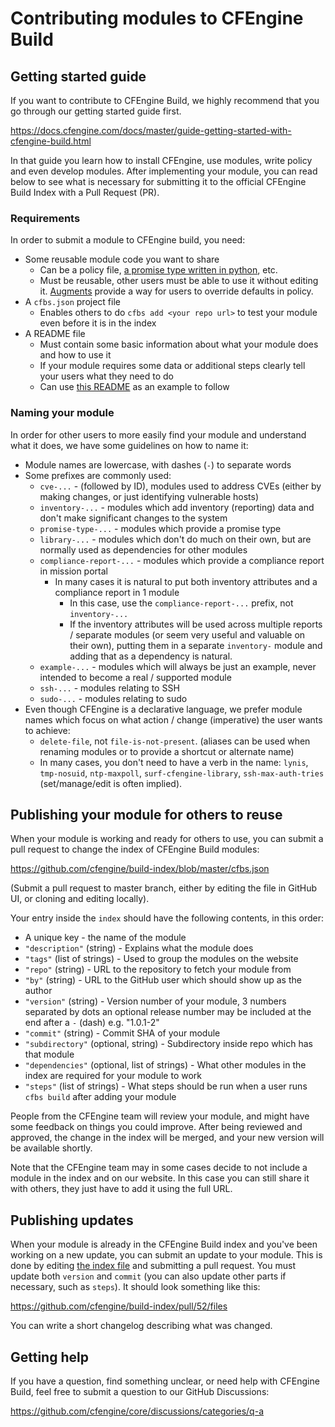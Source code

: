 # Contributing modules to CFEngine Build

## Getting started guide

If you want to contribute to CFEngine Build, we highly recommend that you go through our getting started guide first.

https://docs.cfengine.com/docs/master/guide-getting-started-with-cfengine-build.html

In that guide you learn how to install CFEngine, use modules, write policy and even develop modules.
After implementing your module, you can read below to see what is necessary for submitting it to the official CFEngine Build Index with a Pull Request (PR).

### Requirements

In order to submit a module to CFEngine build, you need:

* Some reusable module code you want to share
  * Can be a policy file, [a promise type written in python](https://cfengine.com/blog/2020/how-to-implement-cfengine-custom-promise-types-in-python/), etc.
  * Must be reusable, other users must be able to use it without editing it. [Augments](https://docs.cfengine.com/docs/master/reference-language-concepts-augments.html) provide a way for users to override defaults in policy.
* A `cfbs.json` project file
  * Enables others to do `cfbs add <your repo url>` to test your module even before it is in the index
* A README file
  * Must contain some basic information about what your module does and how to use it
  * If your module requires some data or additional steps clearly tell your users what they need to do
  * Can use [this README](https://github.com/cfengine/modules/blob/master/promise-types/git/README.md) as an example to follow

### Naming your module

In order for other users to more easily find your module and understand what it does, we have some guidelines on how to name it:

* Module names are lowercase, with dashes (`-`) to separate words
* Some prefixes are commonly used:
  * `cve-...` - (followed by ID), modules used to address CVEs (either by making changes, or just identifying vulnerable hosts) 
  * `inventory-...` - modules which add inventory (reporting) data and don't make significant changes to the system
  * `promise-type-...` - modules which provide a promise type
  * `library-...` - modules which don't do much on their own, but are normally used as dependencies for other modules
  * `compliance-report-...` - modules which provide a compliance report in mission portal
    * In many cases it is natural to put both inventory attributes and a compliance report in 1 module
      * In this case, use the `compliance-report-...` prefix, not `inventory-...`
      * If the inventory attributes will be used across multiple reports / separate modules (or seem very useful and valuable on their own), putting them in a separate `inventory-` module and adding that as a dependency is natural.
  * `example-...` - modules which will always be just an example, never intended to become a real / supported module
  * `ssh-...` - modules relating to SSH
  * `sudo-...` - modules relating to sudo
* Even though CFEngine is a declarative language, we prefer module names which focus on what action / change (imperative) the user wants to achieve:
  * `delete-file`, not `file-is-not-present`. (aliases can be used when renaming modules or to provide a shortcut or alternate name)
  * In many cases, you don't need to have a verb in the name: `lynis`, `tmp-nosuid`, `ntp-maxpoll`, `surf-cfengine-library`, `ssh-max-auth-tries` (set/manage/edit is often implied).

## Publishing your module for others to reuse

When your module is working and ready for others to use, you can submit a pull request to change the index of CFEngine Build modules:

https://github.com/cfengine/build-index/blob/master/cfbs.json

(Submit a pull request to master branch, either by editing the file in GitHub UI, or cloning and editing locally).

Your entry inside the `index` should have the following contents, in this order:
* A unique key - the name of the module
* `"description"` (string) - Explains what the module does
* `"tags"` (list of strings) - Used to group the modules on the website
* `"repo"` (string) - URL to the repository to fetch your module from
* `"by"` (string) - URL to the GitHub user which should show up as the author
* `"version"` (string) - Version number of your module, 3 numbers separated by dots
  an optional release number may be included at the end after a `-` (dash) e.g. "1.0.1-2"
* `"commit"` (string) - Commit SHA of your module
* `"subdirectory"` (optional, string) - Subdirectory inside repo which has that module
* `"dependencies"` (optional, list of strings) - What other modules in the index are required for your module to work
* `"steps"` (list of strings) - What steps should be run when a user runs `cfbs build` after adding your module

People from the CFEngine team will review your module, and might have some feedback on things you could improve.
After being reviewed and approved, the change in the index will be merged, and your new version will be available shortly.

Note that the CFEngine team may in some cases decide to not include a module in the index and on our website.
In this case you can still share it with others, they just have to add it using the full URL.

## Publishing updates

When your module is already in the CFEngine Build index and you've been working on a new update, you can submit an update to your module.
This is done by editing [the index file](https://github.com/cfengine/build-index/blob/master/cfbs.json) and submitting a pull request.
You must update both `version` and `commit` (you can also update other parts if necessary, such as `steps`).
It should look something like this:

https://github.com/cfengine/build-index/pull/52/files

You can write a short changelog describing what was changed.

## Getting help

If you have a question, find something unclear, or need help with CFEngine Build, feel free to submit a question to our GitHub Discussions:

https://github.com/cfengine/core/discussions/categories/q-a
